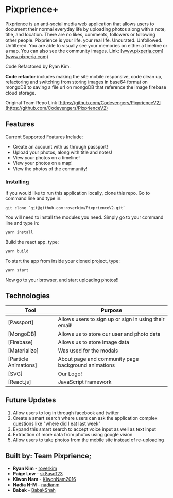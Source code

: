 # Pixprience+

Pixprience is an anti-social media web application that allows users to document their normal everyday life by uploading photos along with a note, title, and location. There are no likes, comments, followers or following other people. Pixprience is your life. your real life. Uncurated. Unfollowed. Unfiltered. You are able to visually see your memories on either a timeline or a map. You can also see the community images.
Link: [www.pixperia.com](www.pixperia.com)

Code Refactored by Ryan Kim.

**Code refactor** includes making the site mobile responsive, code clean up, refactoring and switching from storing images in base64 format on mongoDB to saving a file url on mongoDB that reference the image firebase cloud storage.

Original Team Repo Link [https://github.com/Codevengers/PixprienceV2](https://github.com/Codevengers/PixprienceV2)

## Features

Current Supported Features Include:
* Create an account with us through passport!
* Upload your photos, along with title and notes!
* View your photos on a timeline!
* View your photos on a map!
* View the photos of the community!

### Installing

If you would like to run this application locally, clone this repo. Go to command line and type in:
```
git clone `git@github.com:roverkim/PixprienceV2.git`
```

You will need to install the modules you need. Simply go to your command line and type in:
```
yarn install
```
Build the react app. type:
```
yarn build
```
To start the app from inside your cloned project, type:
```
yarn start
```
Now go to your browser, and start uploading photos!!


## Technologies

| Tool   | Purpose|
| ------------- | ------------- |
| [Passport] |Allows users to sign up or sign in using their email! |
| [MongoDB] | Allows us to store our user and photo data |
| [Firebase] | Allows us to store image data |
| [Materialize]| Was used for the modals |
| [Particle Animations] | About page and community page background animations |
| [SVG] | Our Logo! |
| [React.js] | JavaScript framework|



## Future Updates

1. Allow users to log in through facebook and twitter
2. Create a smart search where users can ask the application complex questions like "where did I eat last week"
3. Expand this smart search to accept voice input as well as text input
4. Extraction of more data from photos using google vision
5. Allow users to take photos from the mobile site instead of re-uploading


## Built by: Team Pixprience;

* **Ryan Kim** - [roverkim](https://github.com/roverkim)
* **Paige Low** - [sk8asd123](https://github.com/sk8asd123)
* **Kiwon Nam** - [KiwonNam2016](https://github.com/KiwonNam2016)
* **Nadia N-M** - [nadianm](https://github.com/nadianm)
* **Babak** - [BabakShah](https://github.com/BabakShah)
